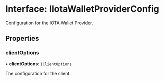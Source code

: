 # Interface: IIotaWalletProviderConfig

Configuration for the IOTA Wallet Provider.

## Properties

### clientOptions

• **clientOptions**: `IClientOptions`

The configuration for the client.

